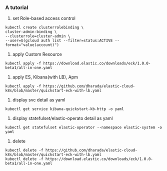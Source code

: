 ### A tutorial 

1. set Role-based access control

```
kubectl create clusterrolebinding \
cluster-admin-binding \
--clusterrole=cluster-admin \
--user=$(gcloud auth list --filter=status:ACTIVE --format="value(account)")
```

1. apply Custom Resource 
```
kubectl apply -f https://download.elastic.co/downloads/eck/1.0.0-beta1/all-in-one.yaml
```

1. apply ES, Kibana(with LB), Apm 
```
kubectl apply -f https://github.com/dharada/elastic-cloud-k8s/blob/master/quickstart-eck-with-lb.yaml
```

1. display svc detail as yaml
```
kubectl get service kibana-quickstart-kb-http -o yaml
```

1. display statefulset/elastic-operato detail as yaml
```
kubectl get statefulset elastic-operator --namespace elastic-system -o yaml
```


1. delete
```
kubectl delete -f https://github.com/dharada/elastic-cloud-k8s/blob/master/quickstart-eck-with-lb.yaml
kubectl delete -f https://download.elastic.co/downloads/eck/1.0.0-beta1/all-in-one.yaml
```
